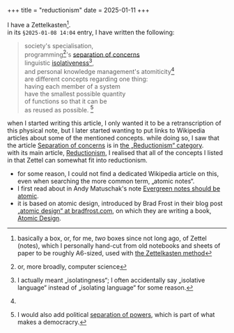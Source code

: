 +++
title = "reductionism"
date = 2025-01-11
+++

I have a Zettelkasten[^1]. \
in its `§2025-01-08 14:04` entry, I have written the following:

>society's specialisation, \
programming[^2]'s [separation of concerns](https://en.wikipedia.org/wiki/Separation_of_concerns) \
linguistic [isolativeness](https://en.wikipedia.org/wiki/Isolating_language)[^3], \
and personal knowledge management's atomiticity[^4] \
are different concepts regarding one thing: \
having each member of a system \
have the smallest possible quantity \
of functions so that it can be \
as reused as possible. [^5]

<!-- more -->

when I started writing this article, I only wanted it to be a retranscription of this physical note, but I later started wanting to put links to Wikipedia articles about some of the mentioned concepts.
while doing so, I saw that the article [Separation of concerns](https://en.wikipedia.org/wiki/Separation_of_concerns) is in [the „Reductionism“ category](https://en.wikipedia.org/wiki/Category:Reductionism). \
with its main article, [Reductionism](https://en.wikipedia.org/wiki/Reductionism), I realised that all of the concepts I listed in that Zettel can somewhat fit into reductionism.

[^1]: basically a box, or, for me, *two* boxes since not long ago, of Zettel (notes), which I personally hand-cut from old notebooks and sheets of paper to be roughly A6-sized, used with [the Zettelkasten method](https://zettelkasten.de)

[^2]: or, more broadly, computer science

[^3]: I actually meant „isolatingness“; I often accidentally say „isolative language“ instead of „isolating language“ for some reason.

[^4]:
 - for some reason, I could not find a dedicated Wikipedia article on this, even when searching the more common term, „atomic notes“.
 - I first read about in Andy Matuschak's note [Evergreen notes should be atomic](https://notes.andymatuschak.org/zNUaiGAXp21eorsER1Jm9yU).
 - it is based on atomic design, introduced by Brad Frost in their blog post [„atomic design“ at bradfrost.com](https://bradfrost.com/blog/post/atomic-web-design/), on which they are writing a book, [Atomic Design](https://atomicdesign.bradfrost.com/).

[^5]: I would also add political [separation of powers](https://en.wikipedia.org/wiki/Separation_of_powers), which is part of what makes a democracry.
